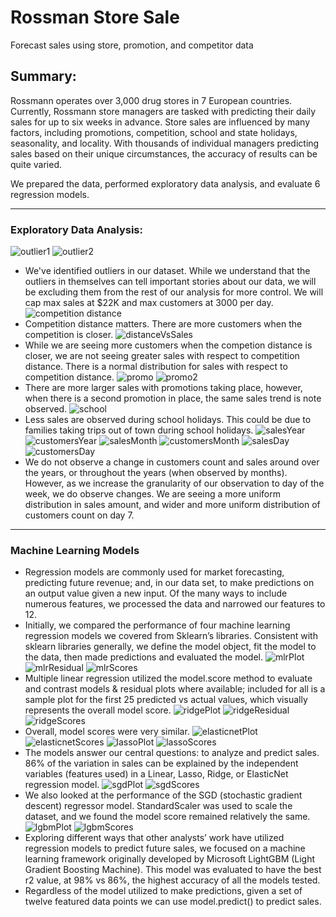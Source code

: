 # Rossman Store Sale
Forecast sales using store, promotion, and competitor data

## Summary:
Rossmann operates over 3,000 drug stores in 7 European countries. Currently, Rossmann store managers are tasked with predicting their daily sales for up to six weeks in advance. Store sales are influenced by many factors, including promotions, competition, school and state holidays, seasonality, and locality. With thousands of individual managers predicting sales based on their unique circumstances, the accuracy of results can be quite varied.

We prepared the data, performed exploratory data analysis, and evaluate 6 regression models.
- - -
### Exploratory Data Analysis:
![outlier1](output/customers_outlier.png)
![outlier2](output/sales_outlier.png)
* We've identified outliers in our dataset. While we understand that the outliers in themselves can tell important stories about our data, we will be excluding them from the rest of our analysis for more control. We will cap max sales at $22K and max customers at 3000 per day. 
![competition distance](output/competitionDistance.png)
* Competition distance matters. There are more customers when the competition is closer. 
![distanceVsSales](output/CompetitionDistance_Sales.png)
* While we are seeing more customers when the competion distance is closer, we are not seeing greater sales with respect to competition distance. There is a normal distribution for sales with respect to competition distance. 
![promo](output/sales_promo.png)
![promo2](output/sales_promo2.png)
* There are more larger sales with promotions taking place, however, when there is a second promotion in place, the same sales trend is note observed. 
![school](output/sales_schoolHoliday.png)
* Less sales are observed during school holidays. This could be due to families taking trips out of town during school holidays. 
![salesYear](output/sales_year.png)
![customersYear](output/customers_year.png)
![salesMonth](output/sales_month.png)
![customersMonth](output/customers_month.png)
![salesDay](output/sales_DayOfWeek.png)
![customersDay](output/Customers_DayOfWeek.png)
* We do not observe a change in customers count and sales around over the years, or throughout the years (when observed by months). However, as we increase the granularity of our observation to day of the week, we do observe changes. We are seeing a more uniform distribution in sales amount, and wider and more uniform distribution of customers count on day 7.

- - -
### Machine Learning Models
* Regression models are commonly used for market forecasting, predicting future revenue; and, in our data set, to make predictions on an output value given a new input.  Of the many ways to include numerous features, we processed the data and narrowed our features to 12.
* Initially, we compared the performance of four machine learning regression models we covered from Sklearn’s libraries.  Consistent with sklearn libraries generally, we define the model object, fit the model to the data, then made predictions and evaluated the model.
![mlrPlot](output/mlr_plot.JPG)
![mlrResidual](output/mlr_residual_plot.jpg)
![mlrScores](output/mlr_scores.jpg)
* Multiple linear regression utilized the model.score method to evaluate and contrast models & residual plots where available; included for all is a sample plot for the first 25 predicted vs actual values, which visually represents the overall model score.
![ridgePlot](output/ridge_plot.jpg)
![ridgeResidual](output/ridge_residual_plot.jpg)
![ridgeScores](output/ridge_scores.jpg)
* Overall, model scores were very similar. 
![elasticnetPlot](output/elasticnet_plot.jpg)
![elasticnetScores](output/elasticnet_scores.jpg)
![lassoPlot](output/lasso_plot.jpg)
![lassoScores](output/lasso_scores.jpg)
* The models answer our central questions: to analyze and predict sales.  86% of the variation in sales can be explained by the independent variables (features used) in a Linear, Lasso, Ridge, or ElasticNet regression model.
![sgdPlot](output/sgd_plot.jpg)
![sgdScores](output/sgd_scores.jpg)
* We also looked at the performance of the SGD (stochastic gradient descent) regressor model.  StandardScaler was used to scale the dataset, and we found the model score remained relatively the same.
![lgbmPlot](output/lgbm_plot.jpg)
![lgbmScores](output/lgbm_scores.jpg)
* Exploring different ways that other analysts’ work have utilized regression models to predict future sales, we focused on a machine learning framework originally developed by Microsoft LightGBM (Light Gradient Boosting Machine). This model was evaluated to have the best r2 value, at 98% vs 86%, the highest accuracy of all the models tested.
* Regardless of the model utilized to make predictions, given a set of twelve featured data points we can use model.predict() to predict sales.
